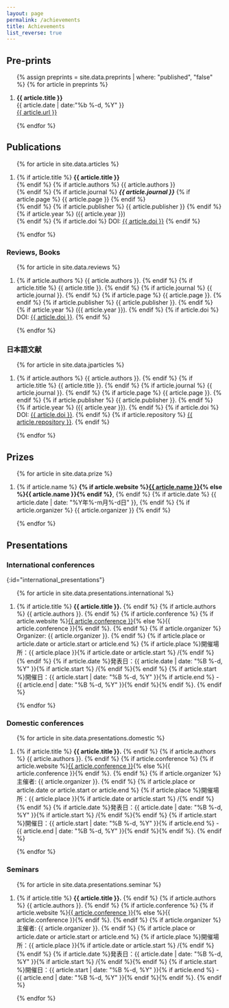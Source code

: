 ```yaml
---
layout: page
permalink: /achievements
title: Achievements
list_reverse: true
---
```


## Pre-prints

<ol reversed>
{% assign preprints = site.data.preprints | where: "published", "false" %}
{% for article in preprints %}
  <li>
    <p>
      <strong>{{ article.title }}</strong><br>{{ article.date | date:"%b %-d, %Y" }}<br><a href="{{ article.url }}">{{ article.url }}</a>
    </p>
  </li>
{% endfor %}
</ol>

## Publications

<ol reversed>
{% for article in site.data.articles %}
 <li>
   <p>
   {% if article.title %}
   <strong>{{ article.title }}</strong><br>
   {% endif %}
   {% if article.authors %}
   {{ article.authors }}<br>
   {% endif %}
   {% if article.journal %}
   <strong><i>{{ article.journal }}</i></strong>
   {% if article.page %}
   {{ article.page }}
   {% endif %}
   <br>
   {% endif %}
   {% if article.publisher %}
   {{ article.publisher }}
   {% endif %}
   {% if article.year %}
   ({{ article.year }})<br>
   {% endif %}
   {% if article.doi %}
   DOI: <a href="{{ article.url }}" target="_blank">{{ article.doi }}</a>
   {% endif %}
   </p>
 </li>
{% endfor %}
</ol>


### Reviews, Books

<ol reversed>
{% for article in site.data.reviews %}
  <li>
    <p>
      {% if article.authors %}
      {{ article.authors }}.
      {% endif %}
      {% if article.title %}
      {{ article.title }}.
      {% endif %}
      {% if article.journal %}
      {{ article.journal }}.
      {% endif %}
      {% if article.page %}
      {{ article.page }}.
      {% endif %}
      {% if article.publisher %}
      {{ article.publisher }}.
      {% endif %}
      {% if article.year %}
      ({{ article.year }}).
      {% endif %}
      {% if article.doi %}
      DOI: <a href="{{ article.url }}">{{ article.doi }}</a>.
      {% endif %}
    </p>
  </li>
{% endfor %}
</ol>

### 日本語文献

<ol reversed>
{% for article in site.data.jparticles %}
  <li>
   <p>
     {% if article.authors %}
     {{ article.authors }}.
     {% endif %}
     {% if article.title %}
     {{ article.title }}.
     {% endif %}
     {% if article.journal %}
     {{ article.journal }}.
     {% endif %}
     {% if article.page %}
     {{ article.page }}.
     {% endif %}
     {% if article.publisher %}
     {{ article.publisher }}.
     {% endif %}
     {% if article.year %}
     ({{ article.year }}).
     {% endif %}
     {% if article.doi %}
     DOI: <a href="{{ article.url }}">{{ article.doi }}</a>.
     {% endif %}
     {% if article.repository %}
     <a href="{{ article.url }}">{{ article.repository }}</a>.
     {% endif %}
   </p>
  </li>
{% endfor %}
</ol>


## Prizes

<ol reversed>
{% for article in site.data.prize %}
  <li>
    <p>
      {% if article.name %}
      <strong>{% if article.website %}<a href="{{ article.website }}">{{ article.name }}</a>{% else %}{{ article.name }}{% endif %}</strong>,
      {% endif %}
      {% if article.date %}
      {{ article.date | date: "%Y年%-m月%-d日" }},
      {% endif %}
      {% if article.organizer %}
      {{ article.organizer }}
      {% endif %}
    </p>
  </li>
{% endfor %}
</ol>


## Presentations

### International conferences
{:id="international_presentations"}

<ol reversed>
{% for article in site.data.presentations.international %}
  <li>
    <p>
      {% if article.title %}
      <strong>{{ article.title }}.</strong>
      {% endif %}
      {% if article.authors %}
      {{ article.authors }}.
      {% endif %}
      {% if article.conference %}
      {% if article.website %}<a href="{{ article.website }}">{{ article.conference }}</a>{% else %}{{ article.conference }}{% endif %}.
      {% endif %}
      {% if article.organizer %}
      Organizer: {{ article.organizer }}.
      {% endif %}
      {% if article.place or article.date or article.start or article.end %}
      {% if article.place %}開催場所：{{ article.place }}{% if article.date or article.start %} /{% endif %}{% endif %}
      {% if article.date %}発表日：{{ article.date | date: "%B %-d, %Y" }}{% if article.start %} /{% endif %}{% endif %}
      {% if article.start %}開催日：{{ article.start | date: "%B %-d, %Y" }}{% if article.end %} - {{ article.end | date: "%B %-d, %Y" }}{% endif %}{% endif %}.
      {% endif %}
    </p>
  </li>
{% endfor %}
</ol>

### Domestic conferences

<ol reversed>
{% for article in site.data.presentations.domestic %}
  <li>
    <p>
      {% if article.title %}
      <strong>{{ article.title }}.</strong>
      {% endif %}
      {% if article.authors %}
      {{ article.authors }}.
      {% endif %}
      {% if article.conference %}
      {% if article.website %}<a href="{{ article.website }}">{{ article.conference }}</a>{% else %}{{ article.conference }}{% endif %}.
      {% endif %}
      {% if article.organizer %}
      主催者: {{ article.organizer }}.
      {% endif %}
      {% if article.place or article.date or article.start or article.end %}
      {% if article.place %}開催場所：{{ article.place }}{% if article.date or article.start %} /{% endif %}{% endif %}
      {% if article.date %}発表日：{{ article.date | date: "%B %-d, %Y" }}{% if article.start %} /{% endif %}{% endif %}
      {% if article.start %}開催日：{{ article.start | date: "%B %-d, %Y" }}{% if article.end %} - {{ article.end | date: "%B %-d, %Y" }}{% endif %}{% endif %}.
      {% endif %}
    </p>
  </li>
{% endfor %}
</ol>



### Seminars

<ol reversed>
{% for article in site.data.presentations.seminar %}
  <li>
    <p>
      {% if article.title %}
      <strong>{{ article.title }}.</strong>
      {% endif %}
      {% if article.authors %}
      {{ article.authors }}.
      {% endif %}
      {% if article.conference %}
      {% if article.website %}<a href="{{ article.website }}">{{ article.conference }}</a>{% else %}{{ article.conference }}{% endif %}.
      {% endif %}
      {% if article.organizer %}
      主催者: {{ article.organizer }}.
      {% endif %}
      {% if article.place or article.date or article.start or article.end %}
      {% if article.place %}開催場所：{{ article.place }}{% if article.date or article.start %} /{% endif %}{% endif %}
      {% if article.date %}発表日：{{ article.date | date: "%B %-d, %Y" }}{% if article.start %} /{% endif %}{% endif %}
      {% if article.start %}開催日：{{ article.start | date: "%B %-d, %Y" }}{% if article.end %} - {{ article.end | date: "%B %-d, %Y" }}{% endif %}{% endif %}.
      {% endif %}
    </p>
  </li>
{% endfor %}
</ol>
